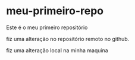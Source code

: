 # meu-primeiro-repo
Este é o meu primeiro repositório

 fiz uma alteração no repositório remoto no github.

fiz uma alteração local na minha maquina
